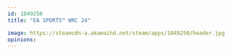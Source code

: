 ```yaml
---
id: 1849250
title: "EA SPORTS™ WRC 24"

image: https://steamcdn-a.akamaihd.net/steam/apps/1849250/header.jpg
opinions:
---
```

